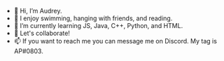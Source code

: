 - 👋 Hi, I’m Audrey.
- 👀 I enjoy swimming, hanging with friends, and reading.
- 🌱 I’m currently learning JS, Java, C++, Python, and HTML.
- 💞️ Let's collaborate!
- 📫 If you want to reach me you can message me on Discord. My tag is AP#0803.

<!---
AP-cpu150/AP-cpu150 is a ✨ special ✨ repository because its `README.md` (this file) appears on your GitHub profile.
You can click the Preview link to take a look at your changes.
--->
